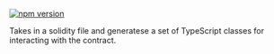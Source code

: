 [![npm version](https://badge.fury.io/js/solidity-typescript-generator.svg)](https://badge.fury.io/js/solidity-typescript-generator)

Takes in a solidity file and generatese a set of TypeScript classes for interacting with the contract.
